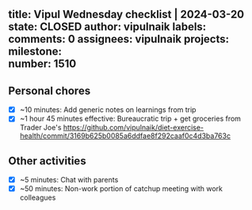 title:	Vipul Wednesday checklist | 2024-03-20
state:	CLOSED
author:	vipulnaik
labels:	
comments:	0
assignees:	vipulnaik
projects:	
milestone:	
number:	1510
--
## Personal chores

- [x] ~10 minutes: Add generic notes on learnings from trip
- [x] ~1 hour 45 minutes effective: Bureaucratic trip + get groceries from Trader Joe's https://github.com/vipulnaik/diet-exercise-health/commit/3169b625b0085a6ddfae8f292caaf0c4d3ba763c

## Other activities

- [x] ~5 minutes: Chat with parents
- [x] ~50 minutes: Non-work portion of catchup meeting with work colleagues 
